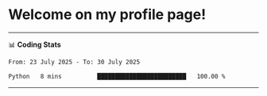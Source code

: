 # Welcome on my profile page!
<!-- print(("dralla"[::-1]+"s").capitalize()) -->

<!-- ---
👨🏻‍💻 **Busy With**
* Learning new Skills.
* Building small Projects.
* Being helpful. -->

---
📊 **Coding Stats**
<!--START_SECTION:waka-->

```txt
From: 23 July 2025 - To: 30 July 2025

Python   8 mins          █████████████████████████   100.00 %
```

<!--END_SECTION:waka-->
---
